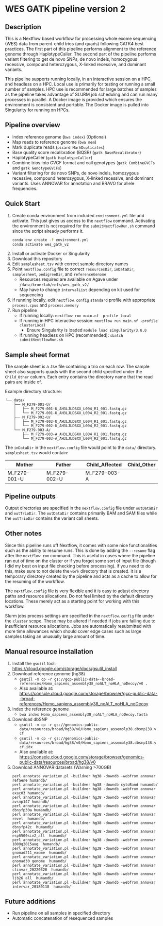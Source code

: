 # WES GATK pipeline version 2

## Description
This is a Nextflow based workflow for processing whole exome sequencing (WES) data from parent-child trios (and quads) following GATK4 best practices. The first part of this pipeline performs alignment to the reference genome through HaplotypeCaller. The second part of the pipeline performs variant filtering to get de novo SNPs, de novo indels, homozygous recessive, compound heterozygous, X-linked recessive, and dominant variants.

This pipeline supports running locally, in an interactive session on a HPC, and headless on a HPC. Local use is primarily for testing or running a small number of samples. HPC use is recommended for large batches of samples as the pipeline takes advantage of SLURM job scheduling and can run many processes in parallel. A Docker image is provided which ensures the environment is consistent and portable. The Docker image is pulled into Singularity for running on HPCs.

## Pipeline overview
- Index reference genome (`bwa index`) (Optional)
- Map reads to reference genome (`bwa mem`)
- Mark duplicate reads (`picard MarkDuplicates`)
- Base quality score recalibration (BQSR) (`gatk BaseRecalibrator`)
- HaplotypeCaller (`gatk HaplotypeCaller`)
- Combine trios into GVCF format and call genotypes (`gatk CombineGVCFs` and `gatk GenotypeGVCFs`)
- Variant filtering for de novo SNPs, de novo indels, homozygous recessive, compound heterozygous, X-linked recessive, and dominant variants. Uses ANNOVAR for annotation and BRAVO for allele frequencies.

## Quick Start
1. Create conda environment from included `environment.yml` file and activate. This just gives us access to the `nextflow` command. Activating the environment is not required for the `submitNextflowRun.sh` command since the script already performs it.
    ```bash
    conda env create -f environment.yml
    conda activate wes_gatk_v2
    ```
2. Install or activate Docker or Singularity
3. Download this repository
4. Edit `samplesheet.tsv` with correct sample directory names
5. Point `nextflow.config` file to correct `resourcesDir`, `inDataDir`, `samplesheet`, `pedigreeDir`, and `referenceGenome`
    - Resources required are available on Agave under `/data/kruerlab/refs/wes_gatk_v2/`
    - May have to change `intervalList` depending on kit used for sequencing
6. If running locally, edit `nextflow.config` `standard` profile with appropriate `process.cpus` and `process.memory`
7. Run pipeline
    - If running locally: `nextflow run main.nf -profile local`
    - If running in HPC interactive session: `nextflow run main.nf -profile clusterLocal`
        - Ensure Singularity is loaded `module load singularity/3.8.0`
    - If running headless on HPC (recommended): `sbatch submitNextflowRun.sh`

## Sample sheet format
The sample sheet is a .tsv file containing a trio on each row. The sample sheet also supports quads with the second child specified under the `Child_Other` column. Each entry contains the directory name that the read pairs are inside of.

Example directory structure:
```
└── data/
    ├── M_F279-001-U/
    │   ├── M_F279-001-U_AH3LJLDSXX_L004_R1_001.fastq.gz
    │   └── M_F279-001-U_AH3LJLDSXX_L004_R2_001.fastq.gz
    ├── M_F279-002-U/
    │   ├── M_F279-002-U_AH3LJLDSXX_L004_R1_001.fastq.gz
    │   └── M_F279-002-U_AH3LJLDSXX_L004_R2_001.fastq.gz
    └── M_F279-003-A/
        ├── M_F279-003-A_AH3LJLDSXX_L004_R1_001.fastq.gz
        └── M_F279-003-A_AH3LJLDSXX_L004_R2_001.fastq.gz
```
The `inDataDir` in the `nextflow.config` file would point to the `data/` directory. `samplesheet.tsv` would contain:

|Mother         | Father      | Child_Affected | Child_Other |
| --------------|-------------|----------------|------------ |
| M_F279-001-U | M_F279-002-U | M_F279-003-A   |

## Pipeline outputs
Output directories are specified in the `nextflow.config` file under `outDataDir` and `outTrioDir`. The `outDataDir` contains primarily BAM and SAM files while the `outTrioDir` contains the variant call sheets.

## Other notes
Since this pipeline runs off Nextflow, it comes with some nice functionalities such as the ability to resume runs. This is done by adding the `--resume` flag after the `nextflow run` command. This is useful in cases where the pipeline ran out of time on the cluster or if you forgot some sort of input file (though I did my best on input file checking before processing). If you need to do this, make sure to not delete the `work` directory that is created. It is a temporary directory created by the pipeline and acts as a cache to allow for the resuming of the workflow.

The `nextflow.config` file is very flexible and it is easy to adjust directory paths and resource allocations. Do not feel limited by the default directory locations. These merely act as a starting point for working with this workflow.

Slurm jobs process settings are specified in the `nextflow.config` file under the `cluster` scope. These may be altered if needed if jobs are failing due to insufficient resource allocations. Jobs are automatically resubmitted with more time allowances which should cover edge cases such as large samples taking an unusually large amount of time.

## Manual resource installation
1. Install the `gsutil` tool: https://cloud.google.com/storage/docs/gsutil_install
2. Download reference genome (hg38)
    - `gsutil -m cp -r gs://gcp-public-data--broad-references/Homo_sapiens_assembly38_noALT_noHLA_noDecoy/v0 .`
    - Also available at: https://console.cloud.google.com/storage/browser/gcp-public-data--broad-references/Homo_sapiens_assembly38_noALT_noHLA_noDecoy
3. Index the reference genome
    - `bwa index Homo_sapiens_assembly38_noALT_noHLA_noDecoy.fasta`
4. Download dbSNP
    - `gsutil -m cp -r gs://genomics-public-data/resources/broad/hg38/v0/Homo_sapiens_assembly38.dbsnp138.vcf`
    - `gsutil -m cp -r gs://genomics-public-data/resources/broad/hg38/v0/Homo_sapiens_assembly38.dbsnp138.vcf.idx`
    - Also available at: https://console.cloud.google.com/storage/browser/genomics-public-data/resources/broad/hg38/v0
5. Download ANNOVAR datasets (Warning >700GB)
    ```
    perl annotate_variation.pl -buildver hg38 -downdb -webfrom annovar refGene humandb/
    perl annotate_variation.pl -buildver hg38 -downdb cytoBand humandb/
    perl annotate_variation.pl -buildver hg38 -downdb -webfrom annovar exac03 humandb/
    perl annotate_variation.pl -buildver hg38 -downdb -webfrom annovar avsnp147 humandb/
    perl annotate_variation.pl -buildver hg38 -downdb -webfrom annovar dbnsfp30a humandb/
    perl annotate_variation.pl -buildver hg38 -downdb -webfrom annovar revel  humandb/
    perl annotate_variation.pl -buildver hg38 -downdb -webfrom annovar dbnsfp42c  humandb/
    perl annotate_variation.pl -buildver hg38 -downdb -webfrom annovar esp6500siv2_all  humandb/
    perl annotate_variation.pl -buildver hg38 -downdb -webfrom annovar 1000g2015aug  humandb/
    perl annotate_variation.pl -buildver hg38 -downdb -webfrom annovar gnomad211_exome  humandb/
    perl annotate_variation.pl -buildver hg38 -downdb -webfrom annovar gnomad30_genome  humandb/
    perl annotate_variation.pl -buildver hg38 -downdb -webfrom annovar clinvar_20220320  humandb/
    perl annotate_variation.pl -buildver hg38 -downdb -webfrom annovar ljb26_all  humandb/
    perl annotate_variation.pl -buildver hg38 -downdb -webfrom annovar intervar_20180118  humandb/
    ```
    
## Future additions
- Run pipeline on all samples in specified directory
- Automatic concatenation of resequenced samples
